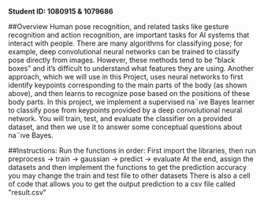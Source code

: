 **Student ID: 1080915 & 1079686**

##Overview
Human pose recognition, and related tasks like gesture recognition and action recognition, are important
tasks for AI systems that interact with people. There are many algorithms for classifying pose;
for example, deep convolutional neural networks can be trained to classify pose directly from images.
However, these methods tend to be “black boxes” and it’s difficult to understand what features they
are using. Another approach, which we will use in this Project, uses neural networks to first identify
keypoints corresponding to the main parts of the body (as shown above), and then learns to recognize
pose based on the positions of these body parts.
In this project, we implement a supervised na¨ıve Bayes learner to classify pose from keypoints
provided by a deep convolutional neural network. You will train, test, and evaluate the classifier
on a provided dataset, and then we use it to answer some conceptual questions about na¨ıve Bayes.

##Instructions:
Run the functions in order:
First import the libraries, then run
preprocess -> train -> gaussian -> predict -> evaluate
At the end, assign the datasets and then implement the functions to get the prediction accuracy
you may change the train and test file to other datasets
There is also a cell of code that allows you to get the output prediction to a csv file called "result.csv"

